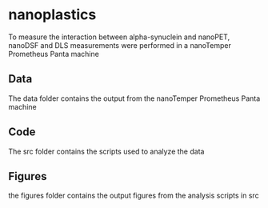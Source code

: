 # nanoplastics

To measure the interaction between alpha-synuclein and nanoPET, nanoDSF and DLS measurements were performed in a nanoTemper Prometheus Panta machine

## Data
The data folder contains the output from the nanoTemper Prometheus Panta machine

## Code
The src folder contains the scripts used to analyze the data

## Figures
the figures folder contains the output figures from the analysis scripts in src
